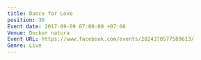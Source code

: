 ```yaml
---
title: Dance for Love
position: 30
Event date: 2017-09-09 07:00:00 +07:00
Venue: Docker natura
Event URL: https://www.facebook.com/events/2024370577589613/
Genre: Live
---
```


